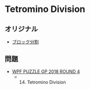 # Tetromino Division

## オリジナル
- [ブロック分割](division.md)

## 問題
- [WPF PUZZLE GP 2018 ROUND 4](../questions/wpfpgp2018-4.md)
	- 14. Tetromino Division
